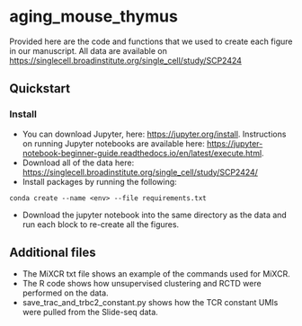 # aging_mouse_thymus

Provided here are the code and functions that we used to create each figure in our manuscript. All data are available on https://singlecell.broadinstitute.org/single_cell/study/SCP2424

## Quickstart
### Install
- You can download Jupyter, here: https://jupyter.org/install. Instructions on running Jupyter notebooks are available here: https://jupyter-notebook-beginner-guide.readthedocs.io/en/latest/execute.html.
- Download all of the data here: https://singlecell.broadinstitute.org/single_cell/study/SCP2424/
- Install packages by running the following:
```shell
conda create --name <env> --file requirements.txt
```
- Download the jupyter notebook into the same directory as the data and run each block to re-create all the figures.

## Additional files
- The MiXCR txt file shows an example of the commands used for MiXCR.
- The R code shows how unsupervised clustering and RCTD were performed on the data.
- save_trac_and_trbc2_constant.py shows how the TCR constant UMIs were pulled from the Slide-seq data.
